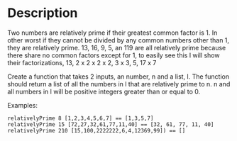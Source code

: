 # Description

Two numbers are relatively prime if their greatest common factor is 1.
In other worst if they cannot be divided by any common numbers other than 1, they are relatively prime.
13, 16, 9, 5, an 119 are all relatively prime because there share no common factors except for 1, to easily see this I will show their factorizations,
13, 2 x 2 x 2 x 2, 3 x 3, 5, 17 x 7

Create a function that takes 2 inputs, an number, n and a list, l.
The function should return a list of all the numbers in l that are relatively prime to n.
n and all numbers in l will be positive integers greater than or equal to 0.

Examples:
```
relativelyPrime 8 [1,2,3,4,5,6,7] == [1,3,5,7]
relativelyPrime 15 [72,27,32,61,77,11,40] == [32, 61, 77, 11, 40]
relativelyPrime 210 [15,100,2222222,6,4,12369,99]) == []
```
